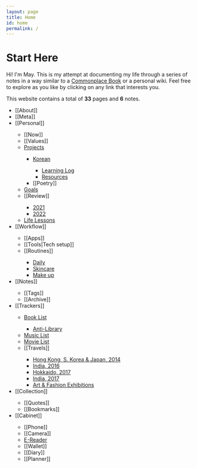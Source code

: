 ```yaml
---
layout: page
title: Home
id: home
permalink: /
---
```


<h1>Start Here</h1>

<p>Hi! I'm May. This is my attempt at documenting my life through a series of notes in a way similar to a <a href="https://en.wikipedia.org/wiki/Commonplace_book">Commonplace Book</a> or a personal wiki. Feel free to explore as you like by clicking on any link that interests you.</p>

<p>This website contains a total of <b>33</b> pages and <b>6</b> notes.</p>

<ul>
<li>[[About]]</li>
<li>[[Meta]]</li>
<li>[[Personal]]</li>
<ul>
    <li>[[Now]]</li>
    <li>[[Values]]</li>
    <li><a class="internal-link" href="/life/projects">Projects</a></li>
    <ul>
    <li><a class="internal-link" href="/projects/korean">Korean</a></li>
    <ul>
    <li><a class="internal-link" href="/korean/log">Learning Log</a></li>
    <li><a class="internal-link" href="/korean/resources">Resources</a></li>
    </ul>
    <li>[[Poetry]]</li>
    </ul>
    <li><a class="internal-link" href="/life/goals">Goals</a></li>
    <li>[[Review]]</li>
    <ul>
    <li><a class="internal-link" href="/year/2021">2021</a></li>
    <li><a class="internal-link" href="/year/2022">2022</a></li>
    </ul>
    <li><a class="internal-link" href="/life/lessons">Life Lessons</a></li>
</ul>
<li>[[Workflow]]</li>
<ul>
    <li>[[Apps]]</li>
    <li>[[Tools|Tech setup]]</li>
    <li>[[Routines]]</li>
    <ul>
    <li><a class="internal-link" href="/routine/daily">Daily</a></li>
    <li><a class="internal-link" href="/routine/skincare">Skincare</a></li>
    <li><a class="internal-link" href="/routine/make-up">Make up</a></li>
</ul>  
</ul>
<li>[[Notes]]</li>
<ul>
<li>[[Tags]]</li>
<li>[[Archive]]</li>
</ul>  
<li>[[Trackers]]</li>
    <ul>
    <li><a class="internal-link" href="/trackers/book-list">Book List</a></li>
    <ul>
    <li><a class="internal-link" href="/trackers/anti-library">Anti-Library</a></li>
    </ul>
    <li><a class="internal-link" href="/trackers/music-list">Music List</a></li>
    <li><a class="internal-link" href="/trackers/movie-list">Movie List</a></li>
    <li>[[Travels]]</li>
    <ul>
    <li><a class="internal-link" href="/trip/east-asia-2014">Hong Kong, S. Korea & Japan, 2014</a></li>
    <li><a class="internal-link" href="/trip/india-2016">India, 2016</a></li>
    <li><a class="internal-link" href="/trip/hokkaido-2017">Hokkaido, 2017</a></li>
    <li><a class="internal-link" href="/trip/india-2017">India, 2017</a></li>
    <li><a class="internal-link" href="/trip/exhibitions">Art & Fashion Exhibitions</a></li>
    </ul>
</ul>
<li>[[Collection]]</li>
<ul>
<li>[[Quotes]]</li>
<li>[[Bookmarks]]</li>
</ul>  
<li>[[Cabinet]]</li>
<ul>
<li>[[Phone]]</li>
<li>[[Camera]]</li>
<li><a class="internal-link" href="/item/e-reader">E-Reader</a></li>
<li>[[Wallet]]</li>
<li>[[Diary]]</li>
<li>[[Planner]]</li>
</ul>
</ul>



<style>
  .wrapper {
    max-width: 58em;
  }
</style>
